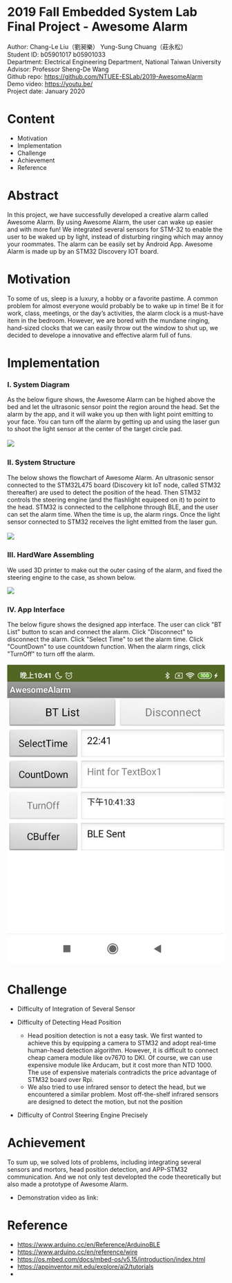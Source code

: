 2019 Fall Embedded System Lab Final Project - Awesome Alarm
===

Author: Chang-Le Liu（劉昶樂） Yung-Sung Chuang（莊永松）\
Student ID: b05901017 b05901033\
Department: Electrical Engineering Department, National Taiwan University\
Advisor: Professor Sheng-De Wang\
Github repo: https://github.com/NTUEE-ESLab/2019-AwesomeAlarm \
Demo video: https://youtu.be/ \
Project date: January 2020

Content
===
- Motivation
- Implementation
- Challenge
- Achievement
- Reference

Abstract
===
In this project, we have successfully developed a creative alarm called Awesome Alarm. By using Awesome Alarm, the user can wake up easier and with more fun! We integrated several sensors for STM-32 to enable the user to be waked up by light, instead of disturbing ringing which may annoy your roommates. The alarm can be easily set by Android App. Awesome Alarm is made up by an STM32 Discovery IOT board. 

Motivation
===
To some of us, sleep is a luxury, a hobby or a favorite pastime. A common problem for almost everyone would probably be to wake up in time! Be it for work, class, meetings, or the day’s activities, the alarm clock is a must-have item in the bedroom. However, we are bored with the mundane ringing, hand-sized clocks that we can easily throw out the window to shut up, we decided to develope a innovative and effective alarm full of funs.

Implementation
===
### I. System Diagram
As the below figure shows, the Awesome Alarm can be highed above the bed and let the ultrasonic sensor point the region around the head. Set the alarm by the app, and it will wake you up then with light point emitting to your face. You can turn off the alarm by getting up and using the laser gun to shoot the light sensor at the center of the target circle pad.
\
\
![](https://i.imgur.com/6azwrIC.png)


### II. System Structure 
The below shows the flowchart of Awesome Alarm. An ultrasonic sensor connected to the STM32L475 board (Discovery kit IoT node, called STM32 thereafter) are used to detect the position of the head. Then STM32 controls the steering engine (and the flashlight equipeed on it) to point to the head. STM32 is connected to the cellphone through BLE, and the user can set the alarm time. When the time is up, the alarm rings. Once the light sensor connected to STM32 receives the light emitted from the laser gun. 
\
\
![](https://i.imgur.com/7fNpVnf.png)


### III. HardWare Assembling
We used 3D printer to make out the outer casing of the alarm, and fixed the steering engine to the case, as shown below.


![](https://i.imgur.com/juq0nAY.jpg)


### IV. App Interface
The below figure shows the designed app interface. The user can click "BT List" button to scan and connect the alarm. Click "Disconnect" to disconnect the alarm. Click "Select Time" to set the alarm time. Click "CountDown" to use countdown function. When the alarm rings, click "TurnOff" to turn off the alarm. 
\
\
![](https://raw.githubusercontent.com/NTUEE-ESLab/2019-AwesomeAlarm/master/phone.jpg)

Challenge
===
- Difficulty of Integration of Several Sensor
  
- Difficulty of Detecting Head Position
  
  - Head position detection is not a easy task. We first wanted to achieve this by equipping a camera to STM32 and adopt real-time human-head detection algorithm. However, it is difficult to connect cheap camera module like ov7670 to DKI. Of course, we can use expensive module like Arducam, but it cost more than NTD 1000. The use of expensive materials contradicts the price advantage of STM32 board over Rpi. 
  - We also tried to use infrared sensor to detect the head, but we encountered a similar problem. Most off-the-shelf infrared sensors are designed to detect the motion, but not the position
    
- Difficulty of Control Steering Engine Precisely

Achievement 
===
To sum up, we solved lots of problems, including integrating several sensors and mortors, head position detection, and APP-STM32 communication. And we not only test developted the code theoretically but also made a prototype of Awesome Alarm.

- Demonstration video as link:

Reference
===
- https://www.arduino.cc/en/Reference/ArduinoBLE
- https://www.arduino.cc/en/reference/wire
- https://os.mbed.com/docs/mbed-os/v5.15/introduction/index.html
- https://appinventor.mit.edu/explore/ai2/tutorials
- 


